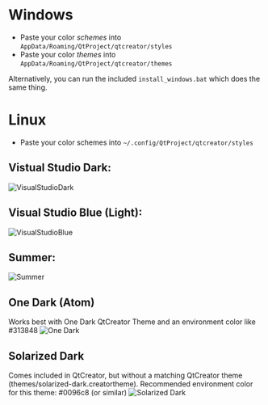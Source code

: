 # Windows
* Paste your color *schemes* into `AppData/Roaming/QtProject/qtcreator/styles`
* Paste your color *themes* into `AppData/Roaming/QtProject/qtcreator/themes`

Alternatively, you can run the included `install_windows.bat` which does the same thing.

# Linux
* Paste your color schemes into `~/.config/QtProject/qtcreator/styles`

## Vistual Studio Dark:
![VisualStudioDark](screenshots/VisualStudioDark.png)

## Visual Studio Blue (Light):
![VisualStudioBlue](screenshots/VisualStudioBlue(Light).png)

## Summer:
![Summer](screenshots/Summer.png)

## One Dark (Atom)
Works best with One Dark QtCreator Theme and an environment color like #313848
![One Dark](screenshots/OneDark.png)

## Solarized Dark
Comes included in QtCreator, but without a matching QtCreator theme (themes/solarized-dark.creatortheme).
Recommended environment color for this theme: #0096c8 (or similar)
![Solarized Dark](screenshots/SolarizedDark.png)
